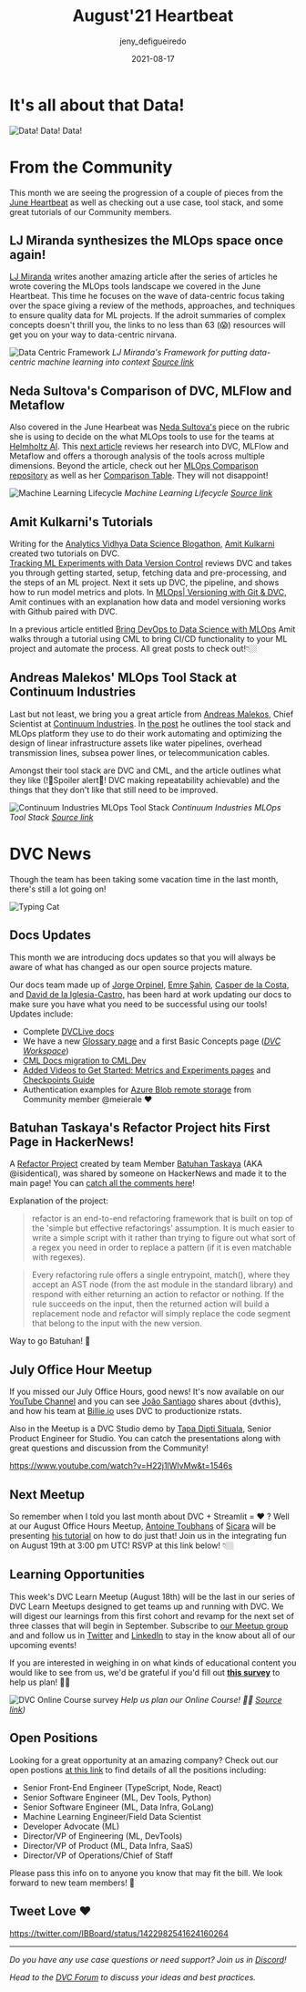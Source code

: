 ﻿---
title: August'21 Heartbeat
date: 2021-08-17
description: >
  Monthly updates are here! The new data centricity focus, a comparison of DVC,
  MLFlow and Metaflow, tutorials and tool stacks, doc updates and more!
descriptionLong: >
  This month you will find: - 🧑🏽‍💻 Data-centric for the win, - 🧐 Comparison of
  DVC, MLFlow and Metaflow, - 🛠 Tutorials and Tool Stacks, - 📈 DVC + Streamlit
  = ❤️, - 📖 Doc Updates, - 🎥 July Meetup Video available, - 🚀 and more!
picture: 2021-08-17/august21cover.png
author: jeny_defigueiredo
commentsUrl: https://discuss.dvc.org/t/august-heartbeat/843
tags:
  - Heartbeat
  - DVC
  - CML
  - Streamlit
---

# It's all about that Data!

![Data! Data! Data!](https://media.giphy.com/media/4FQMuOKR6zQRO/giphy.gif)

# From the Community

This month we are seeing the progression of a couple of pieces from the
[June Heartbeat](https://media.giphy.com/media/62HBhssMOgdJUZQp1X/giphy.gif) as
well as checking out a use case, tool stack, and some great tutorials of our
Community members.

## LJ Miranda synthesizes the MLOps space once again!

[LJ Miranda](https://twitter.com/ljvmiranda921) writes another amazing article
after the series of articles he wrote covering the MLOps tools landscape we
covered in the June Heartbeat. This time he focuses on the wave of data-centric
focus taking over the space giving a review of the methods, approaches, and
techniques to ensure quality data for ML projects. If the adroit summaries of
complex concepts doesn't thrill you, the links to no less than 63 (😱) resources
will get you on your way to data-centric nirvana.

![Data Centric Framework](/uploads/images/2021/08-17/lj-miranda-data-centric.png)
_LJ Miranda's Framework for putting data-centric machine learning into context
[Source link](https://ljvmiranda921.github.io/notebook/2021/07/30/data-centric-ml/)_

## Neda Sultova's Comparison of DVC, MLFlow and Metaflow

Also covered in the June Hearbeat was
[Neda Sultova's](https://www.linkedin.com/in/neda-sultova-597a811a8/) piece on
the rubric she is using to decide on the what MLOps tools to use for the teams
at [Helmholtz AI](https://www.helmholtz.ai/). This
[next article](https://medium.com/geekculture/comparing-metaflow-mlflow-and-dvc-e84be6db2e2)
reviews her research into DVC, MLFlow and Metaflow and offers a thorough
analysis of the tools across multiple dimensions. Beyond the article, check out
her [MLOps Comparison repository](https://github.com/hzdr/mlops_comparison) as
well as her
[Comparison Table](https://github.com/hzdr/mlops_comparison/blob/master/Content/Comparison_table.pdf).
They will not disappoint!

![Machine Learning Lifecycle](/uploads/images/2021-08-17/neda-sultova-2.png)
_Machine Learning Lifecycle
[Source link](https://medium.com/geekculture/comparing-metaflow-mlflow-and-dvc-e84be6db2e2)_

## Amit Kulkarni's Tutorials

Writing for the
[Analytics Vidhya Data Science Blogathon,](https://datahack.analyticsvidhya.com/contest/data-science-blogathon-9/#LeaderBoard)
[Amit Kulkarni](https://www.linkedin.com/in/amitvkulkarni2/) created two
tutorials on DVC.  
[Tracking ML Experiments with Data Version Control](https://www.analyticsvidhya.com/blog/2021/06/mlops-tracking-ml-experiments-with-data-version-control/?utm_source=dlvr.it&utm_medium=twitter)
reviews DVC and takes you through getting started, setup, fetching data and
pre-processing, and the steps of an ML project. Next it sets up DVC, the
pipeline, and shows how to run model metrics and plots. In
[MLOps| Versioning with Git & DVC,](https://www.analyticsvidhya.com/blog/2021/06/mlops-versioning-datasets-with-git-dvc/)
Amit continues with an explanation how data and model versioning works with
Github paired with DVC.

In a previous article entitled
[Bring DevOps to Data Science with MLOps](https://www.analyticsvidhya.com/blog/2021/04/bring-devops-to-data-science-with-continuous-mlops/)
Amit walks through a tutorial using CML to bring CI/CD functionality to your ML
project and automate the process. All great posts to check out!👇🏼

<external-link
href="https://www.analyticsvidhya.com/blog/2021/06/mlops-tracking-ml-experiments-with-data-version-control/?utm_source=dlvr.it&utm_medium=twitter"
title="Tracking ML Experiments With Data Version Control"
description="Amit Kulkarni's tutorial on getting started with DVC and tracking eperiments"
link="https://analyticsvidhya.com"
image="/uploads/images/2021-08-17/a-v.png"/> <external-link
href="https://www.analyticsvidhya.com/blog/2021/06/mlops-versioning-datasets-with-git-dvc/"
title="MLOps | Versioning Datasets with Git & DVC"
description="Amit Kulkarni's tutorial on how to DVC works with Git to version your datasets."
link="https://analyticsvidhya.com"
image="/uploads/images/2021-08-17/a-v.png"/> <external-link
href="https://www.analyticsvidhya.com/blog/2021/04/bring-devops-to-data-science-with-continuous-mlops/"
title="Bring DevOps To Data Science With MLOps"
description="Amit Kulkarni's tutorial on how to use CML to bring the CI/CD functionality of DevOps to your data science projects."
link="https://analyticsvidhya.com"
image="/uploads/images/2021-08-17/a-v.png"/>

## Andreas Malekos' MLOps Tool Stack at Continuum Industries

Last but not least, we bring you a great article from
[Andreas Malekos](https://www.linkedin.com/in/andreasmalekos/), Chief Scientist
at [Continuum Industries](https://www.continuum.industries/). In
[the post](https://neptune.ai/blog/mlops-tool-stack-continuum-industries) he
outlines the tool stack and MLOps platform they use to do their work automating
and optimizing the design of linear infrastructure assets like water pipelines,
overhead transmission lines, subsea power lines, or telecommunication cables.

Amongst their tool stack are DVC and CML, and the article outlines what they
like (!🙈Spoiler alert🙊! DVC making repeatability achievable) and the things
that they don't like that still need to be improved.

![Continuum Industries MLOps Tool Stack](/uploads/images/2021-08-17/continuum-tool-stack.png)
_Continuum Industries MLOps Tool Stack
[Source link](https://neptune.ai/wp-content/uploads/Continuum-Industries-tool-stack-final.png)_

# DVC News

Though the team has been taking some vacation time in the last month, there's
still a lot going on!

![Typing Cat](https://media.giphy.com/media/aNqEFrYVnsS52/giphy.gif)

## Docs Updates

This month we are introducing docs updates so that you will always be aware of
what has changed as our open source projects mature.

Our docs team made up of
[Jorge Orpinel](https://www.linkedin.com/in/jorgeorpinel/),
[Emre Şahin](https://emresahin.net), [Casper de la Costa](https://www.cdcl.ml),
and
[David de la Iglesia-Castro,](https://www.linkedin.com/in/david-de-la-iglesia-castro-b4b67b20a/)
has been hard at work updating our docs to make sure you have what you need to
be successful using our tools! Updates include:

- Complete [DVCLive docs](https://dvc.org/doc/dvclive/user-guide)
- We have a new [Glossary page](https://dvc.org/doc/user-guide/glossary) and a
  first Basic Concepts page
  ([_DVC Workspace_](https://dvc.org/doc/user-guide/basic-concepts/workspace))
- [CML Docs migration to CML.Dev](https://cml.dev/doc)
- [Added Videos to Get Started: Metrics and Experiments pages](https://dvc.org/doc/start)
  and
  [Checkpoints Guide](https://dvc.org/doc/user-guide/experiment-management/checkpoints)
- Authentication examples for
  [Azure Blob remote storage](https://dvc.org/doc/command-reference/remote/modify#example-some-azure-authentication-methods)
  from Community member @meierale ❤️

## Batuhan Taskaya's Refactor Project hits First Page in HackerNews!

A [Refactor Project](https://github.com/isidentical/refactor) created by team
Member [Batuhan Taskaya](https://twitter.com/isidentical) (AKA @isidentical),
was shared by someone on HackerNews and made it to the main page! You can
[catch all the comments here](https://news.ycombinator.com/item?id=28027016)!

Explanation of the project:

> refactor is an end-to-end refactoring framework that is built on top of the
> 'simple but effective refactorings' assumption. It is much easier to write a
> simple script with it rather than trying to figure out what sort of a regex
> you need in order to replace a pattern (if it is even matchable with regexes).

> Every refactoring rule offers a single entrypoint, match(), where they accept
> an AST node (from the ast module in the standard library) and respond with
> either returning an action to refactor or nothing. If the rule succeeds on the
> input, then the returned action will build a replacement node and refactor
> will simply replace the code segment that belong to the input with the new
> version.

Way to go Batuhan! 🚀

## July Office Hour Meetup

If you missed our July Office Hours, good news! It's now available on our
[YouTube Channel](https://www.youtube.com/channel/UC37rp97Go-xIX3aNFVHhXfQ) and
you can see [João Santiago](https://twitter.com/jcpsantiago) shares about
{dvthis}, and how his team at [Billie.io](https://www.billie.io/) uses DVC to
productionize rstats.

Also in the Meetup is a DVC Studio demo by
[Tapa Dipti Situala](https://www.linkedin.com/in/tapa-dipti-sitaula/), Senior
Product Engineer for Studio. You can catch the presentations along with great
questions and discussion from the Community!

https://www.youtube.com/watch?v=H22j1lWIvMw&t=1546s

## Next Meetup

So remember when I told you last month about DVC + Streamlit = ❤️ ? Well at our
August Office Hours Meetup,
[Antoine Toubhans](https://www.linkedin.com/in/antoine-toubhans-92262119/) of
[Sicara](https://www.sicara.fr/) will be presenting
[his tutorial](https://www.sicara.ai/blog/dvc-streamlit-webui-ml) on how to do
just that! Join us in the integrating fun on August 19th at 3:00 pm UTC! RSVP at
this link below! 👇🏼

<external-link
href="https://www.meetup.com/DVC-Community-Virtual-Meetups/events/279723437/"
title="DVC Office Hours - DVC and Streamlit Integration"
description="Antoine Toubhans of Sicara shares his tutorial for using Streamlit with DVC to create a customizable web UI"
link="https://meetup.com"
image="/uploads/images/2021-08-17/streamlit-oh.png"/>

## Learning Opportunities

This week's DVC Learn Meetup (August 18th) will be the last in our series of DVC
Learn Meetups designed to get teams up and running with DVC. We will digest our
learnings from this first cohort and revamp for the next set of three classes
that will begin in September. Subscribe to
[our Meetup group](https://www.meetup.com/DVC-Community-Virtual-Meetups/) and
and follow us in [Twitter](https://twitter.com/DVCorg) and
[LinkedIn](https://www.linkedin.com/company/18657719) to stay in the know about
all of our upcoming events!

If you are interested in weighing in on what kinds of educational content you
would like to see from us, we'd be grateful if you'd fill out
[**this survey**](https://docs.google.com/forms/d/e/1FAIpQLSdmwjs0ZkxDdODfZTvSwP2bVW4JAVVdxiYhQPyW5dSbsZC8qg/viewform?pli=1)
to help us plan! 🙏🏼

![DVC Online Course survey](/uploads/images/2021/08-17/survey.png) _Help us plan
our Online Course! 🙏🏼
[Source link](https://docs.google.com/forms/d/e/1FAIpQLSdmwjs0ZkxDdODfZTvSwP2bVW4JAVVdxiYhQPyW5dSbsZC8qg/viewform?pli=1))_

## Open Positions

Looking for a great opportunity at an amazing company? Check out our open
postions
[at this link](https://www.notion.so/iterative/iterative-ai-is-hiring-852cb978129645e1906e2c9a878a4d22)
to find details of all the positions including:

- Senior Front-End Engineer (TypeScript, Node, React)
- Senior Software Engineer (ML, Dev Tools, Python)
- Senior Software Engineer (ML, Data Infra, GoLang)
- Machine Learning Engineer/Field Data Scientist
- Developer Advocate (ML)
- Director/VP of Engineering (ML, DevTools)
- Director/VP of Product (ML, Data Infra, SaaS)
- Director/VP of Operations/Chief of Staff

Please pass this info on to anyone you know that may fit the bill. We look
forward to new team members! 🎉

## Tweet Love ❤️

https://twitter.com/IBBoard/status/1422982541624160264

---

_Do you have any use case questions or need support? Join us in
[Discord](https://discord.com/invite/dvwXA2N)!_

_Head to the [DVC Forum](https://discuss.dvc.org/) to discuss your ideas and
best practices._
